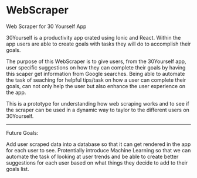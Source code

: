 # WebScraper
Web Scraper for 30 Yourself App

30Yourself is a productivity app crated using Ionic and React. Within the app users are able to create goals with tasks they will do to accomplish their goals.

The purpose of this WebScraper is to give users, from the 30Yourself app, user specific suggestions on how they can complete their goals by having 
this scaper get information from Google searches. Being able to automate the task of seaching for helpful tips/task on how a user can complete their goals,
can not only help the user but also enhance the user experience on the app.

This is a prototype for understanding how web scraping works and to see if the scraper can be used in a dynamic way to taylor to the different users
on 30Yourself.

---
Future Goals:

Add user scraped data into a database so that it can get rendered in the app for each user to see.
Protentially introduce Machine Learning so that we can automate the task of looking at user trends and be able to create better suggestions for each user based
on what things they decide to add to their goals list. 
